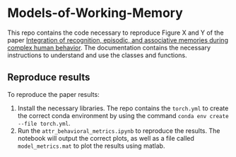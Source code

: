 # Models-of-Working-Memory

This repo contains the code necessary to reproduce Figure X and Y of the paper [Integration of recognition, episodic, and associative memories during complex human behavior](https://klab.tch.harvard.edu/publications/PDFs/gk8138.pdf). The documentation contains the necessary instructions to understand and use the classes and functions.

## Reproduce results

To reproduce the paper results:
1. Install the necessary libraries. The repo contains the `torch.yml` to create the correct conda environment by using the command `conda env create --file torch.yml`.
2. Run the `attr_behavioral_metrics.ipynb` to reproduce the results. The notebook will output the correct plots, as well as a file called `model_metrics.mat` to plot the results using matlab.
